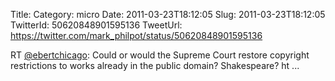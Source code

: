 Title: 
Category: micro
Date: 2011-03-23T18:12:05
Slug: 2011-03-23T18:12:05
TwitterId: 50620848901595136
TweetUrl: https://twitter.com/mark_philpot/status/50620848901595136

RT [@ebertchicago](https://twitter.com/ebertchicago): Could or would the Supreme Court restore copyright restrictions to works already in the public domain? Shakespeare? ht ...
